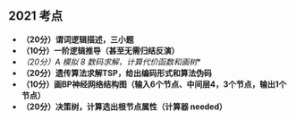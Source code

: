 ## 2021 考点

* **（20分）谓词逻辑描述，三小题**
* **（10分）一阶逻辑推导（甚至无需归结反演）**
* **（20分）A* 模拟 8 数码求解，计算代价函数和画树**
* **（20分）遗传算法求解TSP，给出编码形式和算法伪码**
* **（10分）画BP神经网络结构图（输入6个节点、中间层4，3个节点，输出1个节点）**
* **（20分）决策树，计算选出根节点属性（计算器 needed）**

